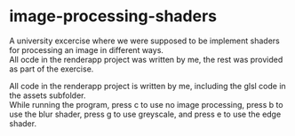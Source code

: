# image-processing-shaders
 A university excercise where we were supposed to be implement shaders for processing an image in different ways.  
 All ocde in the renderapp project was written by me, the rest was provided as part of the exercise.
 
 All code in the renderapp project is written by me, including the glsl code in the assets subfolder.  
 While running the program, press c to use no image processing, press b to use the blur shader, press g to use greyscale, and press e to use the edge shader.  
